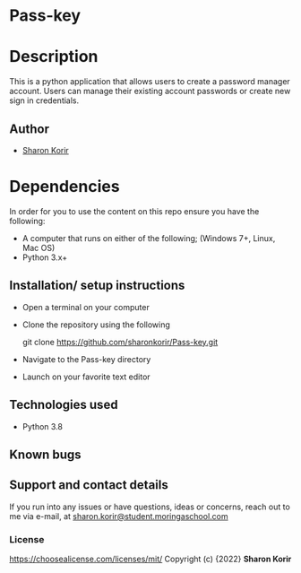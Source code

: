 
# Pass-key


# Description

This is a python application that allows users to create a password manager account. Users can manage their existing account passwords or create new sign in credentials.


## Author

- [Sharon Korir](https://github.com/sharonkorir)

# Dependencies

In order for you to use the content on this repo ensure you have the following:

- A computer that runs on either of the following; (Windows 7+, Linux, Mac OS)
- Python 3.x+

## Installation/ setup instructions

* Open a terminal on your computer
* Clone the repository using the following

    git clone https://github.com/sharonkorir/Pass-key.git

* Navigate to the Pass-key directory
* Launch on your favorite text editor

## Technologies used

* Python 3.8

## Known bugs


## Support and contact details

If you run into any issues or have questions, ideas or concerns, reach out to me via e-mail, at sharon.korir@student.moringaschool.com

### License
https://choosealicense.com/licenses/mit/ 
Copyright (c) {2022} **Sharon Korir**